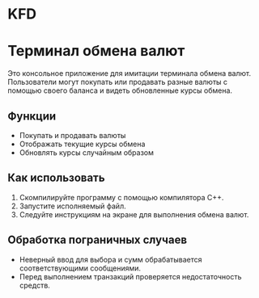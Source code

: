 # KFD
# Терминал обмена валют

Это консольное приложение для имитации терминала обмена валют. Пользователи могут покупать или продавать разные валюты с помощью своего баланса и видеть обновленные курсы обмена.

## Функции

- Покупать и продавать валюты
- Отображать текущие курсы обмена
- Обновлять курсы случайным образом

## Как использовать

1. Скомпилируйте программу с помощью компилятора C++.
2. Запустите исполняемый файл.
3. Следуйте инструкциям на экране для выполнения обмена валют.

## Обработка пограничных случаев

- Неверный ввод для выбора и сумм обрабатывается соответствующими сообщениями.
- Перед выполнением транзакций проверяется недостаточность средств.

